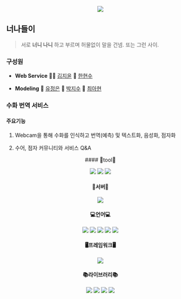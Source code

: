 <p align="center">
 <img src="https://capsule-render.vercel.app/api?type=waving&color=auto&height=300&section=header&text=intimate%20relationship&fontSize=70" />
</p>

## 너나들이 
> 서로 __너니 나니__ 하고 부르며 허물없이 말을 건넴. 또는 그런 사이.

### 구성원
- __Web Service__ 👩‍🦰 [김지윤](https://github.com/KimJY37) 👦 [한현수](https://github.com/indiaprince)

- __Modeling__ 👧 [유정은](https://github.com/yoojeongeun) 🧑 [박지수](https://github.com/pjs12) 👩 [최아현](https://github.com/cahyeonc)

### 수화 번역 서비스
 
#### 주요기능

1. Webcam을 통해 수화를 인식하고 번역(예측) 및 텍스트화, 음성화, 점자화

2. 수어, 점자 커뮤니티와 서비스 Q&A 

<div align="center"> 
#### 🔨tool🔨 

<img src="https://img.shields.io/badge/GitHub-181717?style=flat-square&logo=GitHub&logoColor=white"/> <img src="https://img.shields.io/badge/Jupyter-F37626?style=flat-square&logo=Jupyter&logoColor=white"/> <img src="https://img.shields.io/badge/VSCode-007ACC?style=flat-square&logo=Visual Studio Code&logoColor=white"/>

#### 🔌서버🔌 

<img src="https://img.shields.io/badge/AWS-232F3E?style=flat-square&logo=Amazon AWS&logoColor=white"/>

#### 💻언어💻 

<img src="https://img.shields.io/badge/Python-3776AB?style=flat-square&logo=Python&logoColor=white"/> <img src="https://img.shields.io/badge/HTML5-E34F26?style=flat-square&logo=HTML5&logoColor=white"/> <img src="https://img.shields.io/badge/CSS3-1572B6?style=flat-square&logo=CSS3&logoColor=white"/> <img src="https://img.shields.io/badge/JavaScript-F7DF1E?style=flat-square&logo=JavaScript&logoColor=white"/> <img src="https://img.shields.io/badge/MySQL-4479A1?style=flat-square&logo=MySQL&logoColor=white"/>

#### 🖥프레임워크🖥 

<img src="https://img.shields.io/badge/Django-092E20?style=flat-square&logo=Django&logoColor=white"/>

#### 📚라이브러리📚 

<img src="https://img.shields.io/badge/TensorFlow-FF6F00?style=flat-square&logo=TensorFlow&logoColor=white"/> <img src="https://img.shields.io/badge/Numpy-013243?style=flat-square&logo=Numpy&logoColor=white"/> <img src="https://img.shields.io/badge/OpenCV-5C3EE8?style=flat-square&logo=OpenCV&logoColor=white"/>
<img src="https://img.shields.io/badge/pandas-150458?style=flat-square&logo=pandas&logoColor=white"/>
 
 </div>
